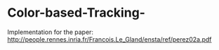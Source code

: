 # Color-based-Tracking-
Implementation for the paper: http://people.rennes.inria.fr/Francois.Le_Gland/ensta/ref/perez02a.pdf
